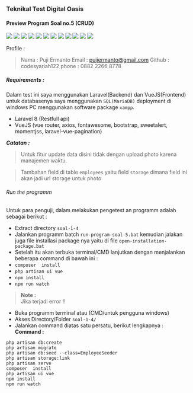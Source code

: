 ### Teknikal Test Digital Oasis

#### Preview Program Soal no.5 (CRUD)
<img src="ss/soal-5.jpg">  

<img src="ss/soal-5-1.jpg">  


<img src="ss/soal-5-2.jpg">  


<img src="ss/soal-5-3.jpg">  

<img src="ss/soal-5-4.jpg">  

<img src="ss/soal-5-5.jpg">  

<img src="ss/soal-5-6.jpg">   

<img src="ss/soal-5-7.jpg">  

<img src="ss/soal-5-8.jpg"> 

<img src="ss/soal-5-9.jpg">   

<img src="ss/soal-5-10.jpg">  

<img src="ss/soal-5-11.jpg"> 

Profile :  
> Nama : Puji Ermanto
Email : pujiermanto@gmail.com
Github  : codesyariah122
phone	: 0882 2266 8778  

##### Requirements :  
Dalam test  ini saya menggunakan Laravel(Backend) dan VueJS(Frontend) untuk databasenya saya menggunakan ```SQL(MariaDB)``` deployment di windows PC menggunakan software package ```xampp```.  
- Laravel 8 (Restfull api)
- VueJS (vue router, axios, fontawesome, bootstrap, sweetalert, momentjss, laravel-vue-pagination)  

***Catatan :***  
>Untuk  fitur update data  disini  tidak dengan  upload  photo karena manajemen waktu.  

>Tambahan field di table ```employees```  yaitu field ```storage``` dimana field ini akan jadi url  storage untuk  photo

###### Run the programm  
Untuk para penguji, dalam melakukan pengetest an  programm adalah  sebagai berikut :  
- Extract directory ```soal-1-4```  
- Jalankan programm batch ```run-program-soal-5.bat``` kemudian jalakan juga  file installasi package nya  yaitu di file ```open-installation-package.bat```  
- Setelah itu akan terbuka terminal/CMD lanjutkan dengan menjalankan beberapa command di bawah ini :   
- ```composer  install```  
- ```php artisan ui vue```  
- ```npm install```  
- ```npm run watch```

> **Note :**  
Jika terjadi error !!  

- Buka programm terminal atau (CMD/untuk pengguna windows)  
- Akses Directory/Folder ```soal-1-4/```  
- Jalankan command diatas satu persatu, berikut lengkapnya :  
**Command :**  
```
php artisan db:create
php artisan migrate
php artisan db:seed --class=EmployeeSeeder
php artisan storage:link
php artisan serve
composer  install 
php artisan ui vue 
npm install
npm run watch
```  
